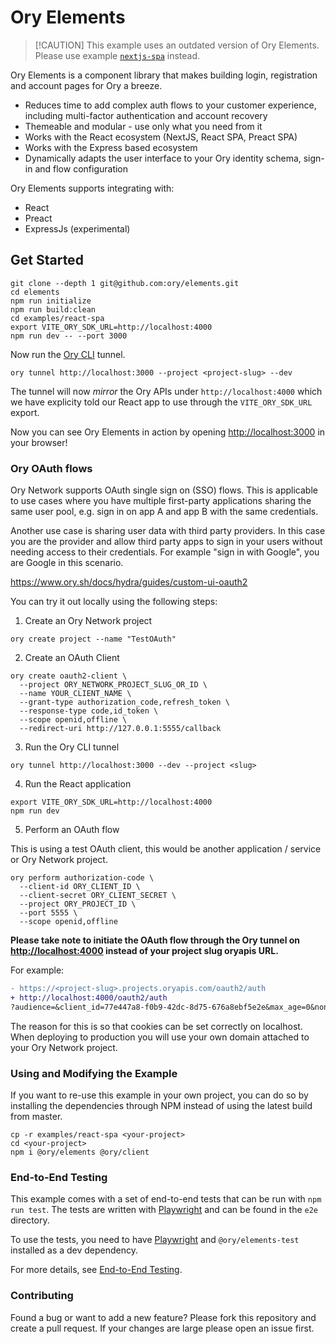 # Ory Elements

> [!CAUTION] This example uses an outdated version of Ory Elements. Please
> use example [`nextjs-spa`](../nextjs-spa/README.md) instead.

Ory Elements is a component library that makes building login, registration and
account pages for Ory a breeze.

- Reduces time to add complex auth flows to your customer experience, including
  multi-factor authentication and account recovery
- Themeable and modular - use only what you need from it
- Works with the React ecosystem (NextJS, React SPA, Preact SPA)
- Works with the Express based ecosystem
- Dynamically adapts the user interface to your Ory identity schema, sign-in and
  flow configuration

Ory Elements supports integrating with:

- React
- Preact
- ExpressJs (experimental)

## Get Started

```shell
git clone --depth 1 git@github.com:ory/elements.git
cd elements
npm run initialize
npm run build:clean
cd examples/react-spa
export VITE_ORY_SDK_URL=http://localhost:4000
npm run dev -- --port 3000
```

Now run the [Ory CLI](https://www.ory.sh/docs/guides/cli/installation) tunnel.

```shell
ory tunnel http://localhost:3000 --project <project-slug> --dev
```

The tunnel will now _mirror_ the Ory APIs under `http://localhost:4000` which we
have explicity told our React app to use through the `VITE_ORY_SDK_URL` export.

Now you can see Ory Elements in action by opening <http://localhost:3000> in
your browser!

### Ory OAuth flows

Ory Network supports OAuth single sign on (SSO) flows. This is applicable to use
cases where you have multiple first-party applications sharing the same user
pool, e.g. sign in on app A and app B with the same credentials.

Another use case is sharing user data with third party providers. In this case
you are the provider and allow third party apps to sign in your users without
needing access to their credentials. For example "sign in with Google", you are
Google in this scenario.

<https://www.ory.sh/docs/hydra/guides/custom-ui-oauth2>

You can try it out locally using the following steps:

1. Create an Ory Network project

```shell
ory create project --name "TestOAuth"
```

2. Create an OAuth Client

```shell
ory create oauth2-client \
  --project ORY_NETWORK_PROJECT_SLUG_OR_ID \
  --name YOUR_CLIENT_NAME \
  --grant-type authorization_code,refresh_token \
  --response-type code,id_token \
  --scope openid,offline \
  --redirect-uri http://127.0.0.1:5555/callback
```

3. Run the Ory CLI tunnel

```shell
ory tunnel http://localhost:3000 --dev --project <slug>
```

4. Run the React application

```shell
export VITE_ORY_SDK_URL=http://localhost:4000
npm run dev
```

5. Perform an OAuth flow

This is using a test OAuth client, this would be another application / service
or Ory Network project.

```shell
ory perform authorization-code \
  --client-id ORY_CLIENT_ID \
  --client-secret ORY_CLIENT_SECRET \
  --project ORY_PROJECT_ID \
  --port 5555 \
  --scope openid,offline
```

**Please take note to initiate the OAuth flow through the Ory tunnel on
<http://localhost:4000> instead of your project slug oryapis URL.**

For example:

```diff
- https://<project-slug>.projects.oryapis.com/oauth2/auth
+ http://localhost:4000/oauth2/auth
?audience=&client_id=77e447a8-f0b9-42dc-8d75-676a8ebf5e2e&max_age=0&nonce=mwlotcnpyfytjfwmcxsklnnm&prompt=&redirect_uri=http%3A%2F%2F127.0.0.1%3A5555%2Fcallback&response_type=code&scope=openid+offline&state=hcmykhxolygmattztdednkrs
```

The reason for this is so that cookies can be set correctly on localhost. When
deploying to production you will use your own domain attached to your Ory
Network project.

### Using and Modifying the Example

If you want to re-use this example in your own project, you can do so by
installing the dependencies through NPM instead of using the latest build from
master.

```shell
cp -r examples/react-spa <your-project>
cd <your-project>
npm i @ory/elements @ory/client
```

### End-to-End Testing

This example comes with a set of end-to-end tests that can be run with
`npm run test`. The tests are written with [Playwright](https://playwright.dev/)
and can be found in the `e2e` directory.

To use the tests, you need to have [Playwright](https://playwright.dev/) and
`@ory/elements-test` installed as a dev dependency.

For more details, see [End-to-End Testing](../../packages/test/README.md).

### Contributing

Found a bug or want to add a new feature? Please fork this repository and create
a pull request. If your changes are large please open an issue first.
